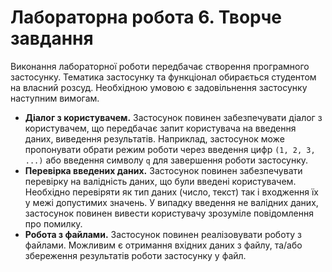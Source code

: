 # Лабораторна робота 6. Творче завдання

Виконання лабораторної роботи передбачає створення програмного застосунку. Тематика застосунку та функціонал обирається студентом на власний розсуд. Необхідною умовою є задовільнення застосунку наступним вимогам.

- **Діалог з користувачем.** Застосунок повинен забезпечувати діалог з користувачем, що передбачає запит користувача на введення даних, виведення результатів. Наприклад, застосунок може пропонувати обрати режим роботи через введення цифр `(1, 2, 3, ...)` або введення символу `q` для завершення роботи застосунку.
- **Перевірка введених даних.** Застосунок повинен забезпечувати перевірку на валідність даних, що були введені користувачем. Необхідно перевіряти як тип даних (число, текст) так і входження їх у межі допустимих значень. У випадку введення не валідних даних, застосунок повинен вивести користувачу зрозуміле повідомлення про помилку.
- **Робота з файлами.** Застосунок повинен реалізовувати роботу з файлами. Можливим є отримання вхідних даних з файлу, та/або збереження результатів роботи застосунку у файл.

